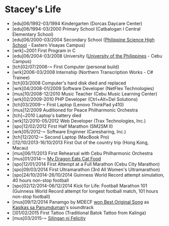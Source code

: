 Stacey's Life
===============

- [edu]06/1992-03/1994 Kindergarten (Dorcas Daycare Center)
- [edu]06/1994-03/2000 Primary School (Catbalogan I Central Elementary School)
- [edu]06/2000-03/2004 Secondary School ([Philippine Science High School](http://pshs.edu.ph/) - Eastern Visayas Campus)
- [wrk]~2001 First Program in C
- [edu]06/2004-03/2008 University ([University of the Philippines](http://www.up.edu.ph/) - Cebu Campus)
- [tch]02/07/2006-~ First Computer (personal build)
- [wrk]2006-03/2008 Internship (Northern Transcription Works - C# Trainee)
- [tch]03/2008 Computer's hard disk died and replaced
- [wrk]04/2008-01/2009 Software Developer (NetFlex Technologies)
- [mus]10/2008-12/2010 Music Teacher (Cebu Music Learning Center)
- [wrk]02/2009-2010 PHP Developer (Ctrl+Alt+Del Solutions)
- [tch]03/2009-~ First Laptop (Lenovo ThinkPad y410)
- [mus]12/2009 Auditioned for Peace Philharmonic Orchestra
- [tch]~2010 Laptop's battery died
- [wrk]12/2010-05/2012 Web Developer (Trax Technologies, Inc.)
- [spo]12/02/2012 First Half Marathon (SM2SM II)
- [wrk]05/2012-~ Software Enginner (Caresharing, Inc.)
- [tch]12/2012-~ Second Laptop (MacBook Pro)
- []12/10/2013-16/10/2013 First Out of the country trip (Hong Kong, Macau)
- [mus]06/11/2013 First Rehearsal with Cebu Philharmonic Orchestra
- [mus]01/2014-~ [My Dragon Eats Cat Food](https://www.facebook.com/MyDragonEatsCatFood)
- [spo]12/01/2014 First Attempt at a Full Marathon (Cebu City Marathon)
- [spo]09/03/2014 First Ultramarathon (3rd All Women's Ultramarathon)
- [spo]24/10/2014-26/10/2014 Guinness World Record attempt simulation, 40 hours non-stop football
- [spo]02/12/2014-06/12/2014 Kick for Life: Football Marathon 101 (Guinness World Record attempt for longest football match, 101 hours non-stop football)
- [mus]09/12/2014 Panamgo by MDECF [won Best Original Song](https://www.facebook.com/mindanaofilmfest/posts/739606226121840?fref=nf) as [Kasikas sa Panumduman](https://www.facebook.com/kasikas.sa.panumduman?fref=ts)'s soundtrack
- []01/02/2015 First Tattoo (Traditional Batok Tattoo from Kalinga)
- [mus]03/2015-~ [Silingan ni Felicity](https://www.facebook.com/pages/Silingan-Ni-Felicity/836683136404332)


